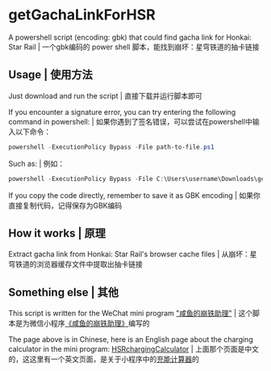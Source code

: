 # getGachaLinkForHSR

A powershell script (encoding: gbk) that could find gacha link for Honkai: Star Rail | 一个gbk编码的 power shell 脚本，能找到崩坏：星穹铁道的抽卡链接

## Usage | 使用方法

Just download and run the script | 直接下载并运行脚本即可

If you encounter a signature error, you can try entering the following command in powershell: | 如果你遇到了签名错误，可以尝试在powershell中输入以下命令：

```powershell
powershell -ExecutionPolicy Bypass -File path-to-file.ps1
```

Such as: | 例如：

```powershell
powershell -ExecutionPolicy Bypass -File C:\Users\username\Downloads\getGachaLinkForHSR.ps1
```

If you copy the code directly, remember to save it as GBK encoding | 如果你直接复制代码，记得保存为GBK编码

## How it works | 原理

Extract gacha link from Honkai: Star Rail's browser cache files | 从崩坏：星穹铁道的浏览器缓存文件中提取出抽卡链接

## Something else | 其他

This script is written for the WeChat mini program ["咸鱼的崩铁助理"](https://github.com/xyxyx718/HSRchargingCalculator/blob/main/%E5%92%B8%E9%B1%BC%E7%9A%84%E5%B4%A9%E9%93%81%E5%8A%A9%E7%90%86.md) | 这个脚本是为微信小程序[《咸鱼的崩铁助理》](https://github.com/xyxyx718/HSRchargingCalculator/blob/main/%E5%92%B8%E9%B1%BC%E7%9A%84%E5%B4%A9%E9%93%81%E5%8A%A9%E7%90%86.md)编写的

The page above is in Chinese, here is an English page about the charging calculator in the mini program: [HSRchargingCalculator](https://github.com/xyxyx718/HSRchargingCalculator) | 上面那个页面是中文的，这这里有一个英文页面，是关于小程序中的[充能计算器](https://github.com/xyxyx718/HSRchargingCalculator)的
